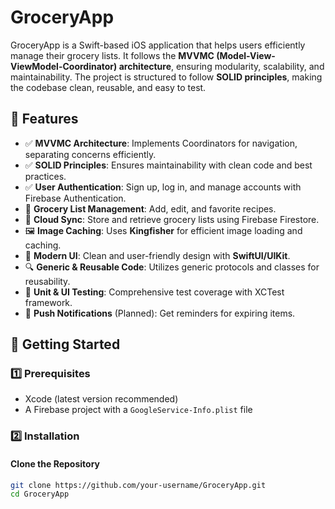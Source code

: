 # GroceryApp

GroceryApp is a Swift-based iOS application that helps users efficiently manage their grocery lists. It follows the **MVVMC (Model-View-ViewModel-Coordinator) architecture**, ensuring modularity, scalability, and maintainability. The project is structured to follow **SOLID principles**, making the codebase clean, reusable, and easy to test.

## 📌 Features
- ✅ **MVVMC Architecture**: Implements Coordinators for navigation, separating concerns efficiently.
- ✅ **SOLID Principles**: Ensures maintainability with clean code and best practices.
- ✅ **User Authentication**: Sign up, log in, and manage accounts with Firebase Authentication.
- 🛒 **Grocery List Management**: Add, edit, and favorite recipes.
- 📡 **Cloud Sync**: Store and retrieve grocery lists using Firebase Firestore.
- 🖼 **Image Caching**: Uses **Kingfisher** for efficient image loading and caching.
- 📱 **Modern UI**: Clean and user-friendly design with **SwiftUI/UIKit**.
- 🔍 **Generic & Reusable Code**: Utilizes generic protocols and classes for reusability.
- 🧪 **Unit & UI Testing**: Comprehensive test coverage with XCTest framework.
- 🔔 **Push Notifications** (Planned): Get reminders for expiring items.


## 🚀 Getting Started

### 1️⃣ **Prerequisites**
- Xcode (latest version recommended)
- A Firebase project with a `GoogleService-Info.plist` file

### 2️⃣ **Installation**
#### **Clone the Repository**
```sh
git clone https://github.com/your-username/GroceryApp.git
cd GroceryApp
